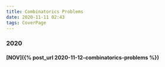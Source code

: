 ```yaml
---
title: Combinatorics Problems
date: 2020-11-11 02:43
tags: CoverPage
---
```


### 2020

#### [NOV]({% post_url 2020-11-12-combinatorics-problems %})
